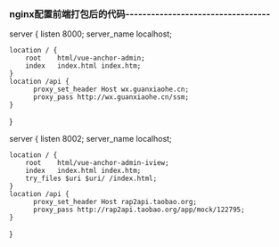 ### nginx配置前端打包后的代码----------------------------------
server {
	listen 		  8000;
	server_name	  localhost;

	location / {
		root    html/vue-anchor-admin;
		index   index.html index.htm;
	}
	location /api {
	      proxy_set_header Host wx.guanxiaohe.cn;
	      proxy_pass http://wx.guanxiaohe.cn/ssm;
	}
}


server {
    listen        8002;
    server_name   localhost;

    location / {
        root    html/vue-anchor-admin-iview;
        index   index.html index.htm;
        try_files $uri $uri/ /index.html;
    }
    location /api {
          proxy_set_header Host rap2api.taobao.org;
          proxy_pass http://rap2api.taobao.org/app/mock/122795;
    }
}